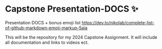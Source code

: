 # Capstone Presentation-DOCS ✨
Presentation DOCS + 
bonus emoji list https://dev.to/nikolab/complete-list-of-github-markdown-emoji-markup-5aia


This will be the repository for my 2024 Capstone Assignment. It will include all documentation and links to videos ect.
